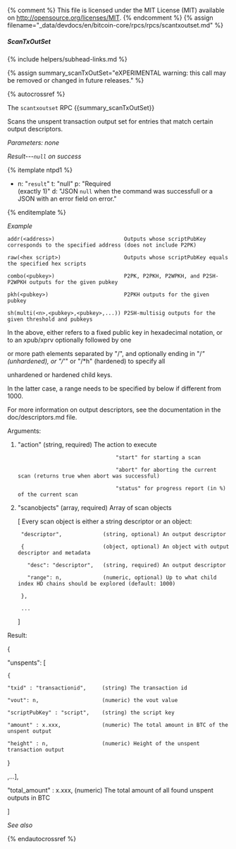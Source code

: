 {% comment %}
This file is licensed under the MIT License (MIT) available on
http://opensource.org/licenses/MIT.
{% endcomment %}
{% assign filename="_data/devdocs/en/bitcoin-core/rpcs/rpcs/scantxoutset.md" %}

##### ScanTxOutSet
{% include helpers/subhead-links.md %}

{% assign summary_scanTxOutSet="eXPERIMENTAL warning: this call may be removed or changed in future releases." %}

{% autocrossref %}

The `scantxoutset` RPC {{summary_scanTxOutSet}}

Scans the unspent transaction output set for entries that match certain output descriptors.

*Parameters: none*

*Result---`null` on success*

{% itemplate ntpd1 %}
- n: "`result`"
  t: "null"
  p: "Required<br>(exactly 1)"
  d: "JSON `null` when the command was successfull or a JSON with an error field on error."

{% enditemplate %}

*Example*

    addr(<address>)                      Outputs whose scriptPubKey corresponds to the specified address (does not include P2PK)

    raw(<hex script>)                    Outputs whose scriptPubKey equals the specified hex scripts

    combo(<pubkey>)                      P2PK, P2PKH, P2WPKH, and P2SH-P2WPKH outputs for the given pubkey

    pkh(<pubkey>)                        P2PKH outputs for the given pubkey

    sh(multi(<n>,<pubkey>,<pubkey>,...)) P2SH-multisig outputs for the given threshold and pubkeys

In the above, <pubkey> either refers to a fixed public key in hexadecimal notation, or to an xpub/xprv optionally followed by one

or more path elements separated by "/", and optionally ending in "/*" (unhardened), or "/*'" or "/*h" (hardened) to specify all

unhardened or hardened child keys.

In the latter case, a range needs to be specified by below if different from 1000.

For more information on output descriptors, see the documentation in the doc/descriptors.md file.

Arguments:

1. "action"                       (string, required) The action to execute

                                      "start" for starting a scan

                                      "abort" for aborting the current scan (returns true when abort was successful)

                                      "status" for progress report (in %) of the current scan

2. "scanobjects"                  (array, required) Array of scan objects

    [                             Every scan object is either a string descriptor or an object:

        "descriptor",             (string, optional) An output descriptor

        {                         (object, optional) An object with output descriptor and metadata

          "desc": "descriptor",   (string, required) An output descriptor

          "range": n,             (numeric, optional) Up to what child index HD chains should be explored (default: 1000)

        },

        ...

    ]

Result:

{

  "unspents": [

    {

    "txid" : "transactionid",     (string) The transaction id

    "vout": n,                    (numeric) the vout value

    "scriptPubKey" : "script",    (string) the script key

    "amount" : x.xxx,             (numeric) The total amount in BTC of the unspent output

    "height" : n,                 (numeric) Height of the unspent transaction output

   }

   ,...], 

 "total_amount" : x.xxx,          (numeric) The total amount of all found unspent outputs in BTC

]


*See also*

{% endautocrossref %}
